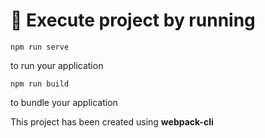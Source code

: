 # 🚀 Execute project by running

```
npm run serve
```

to run your application

```
npm run build
```

to bundle your application

This project has been created using **webpack-cli**
